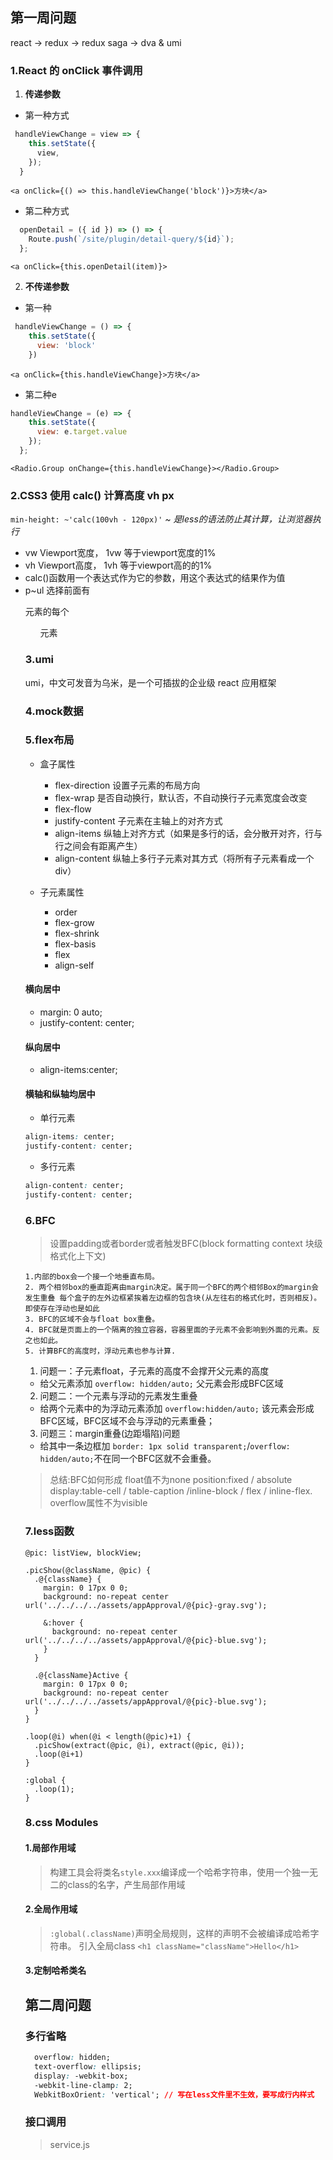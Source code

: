 ## 第一周问题
react -> redux -> redux saga -> dva & umi
### 1.React 的 onClick 事件调用
1. **传递参数**
- 第一种方式
```js
 handleViewChange = view => {
    this.setState({
      view,
    });
  }
```
`<a onClick={() => this.handleViewChange('block')}>方块</a>`

- 第二种方式
```js
  openDetail = ({ id }) => () => {
    Route.push(`/site/plugin/detail-query/${id}`);
  };
```
`<a onClick={this.openDetail(item)}>`

2. **不传递参数**
- 第一种
```js
 handleViewChange = () => {
    this.setState({
      view: 'block'
    })
```
`<a onClick={this.handleViewChange}>方块</a>`

- 第二种e
```js
handleViewChange = (e) => {
    this.setState({
      view: e.target.value
    });
  };
```
`<Radio.Group onChange={this.handleViewChange}></Radio.Group>`

### 2.CSS3 使用 calc() 计算高度 vh px
`min-height: ~'calc(100vh - 120px)'`
*~ 是less的语法防止其计算，让浏览器执行*
- vw Viewport宽度， 1vw 等于viewport宽度的1%
- vh Viewport高度， 1vh 等于viewport高的的1%
- calc()函数用一个表达式作为它的参数，用这个表达式的结果作为值
- p~ul 选择前面有 <p> 元素的每个 <ul> 元素
 
### 3.umi
umi，中文可发音为乌米，是一个可插拔的企业级 react 应用框架

### 4.mock数据

### 5.flex布局
+ 盒子属性
  - flex-direction 设置子元素的布局方向
  - flex-wrap 是否自动换行，默认否，不自动换行子元素宽度会改变
  - flex-flow 
  - justify-content 子元素在主轴上的对齐方式
  - align-items 纵轴上对齐方式（如果是多行的话，会分散开对齐，行与行之间会有距离产生）
  - align-content 纵轴上多行子元素对其方式（将所有子元素看成一个div）

+ 子元素属性
  - order
  - flex-grow
  - flex-shrink
  - flex-basis
  - flex
  - align-self

#### 横向居中
- margin: 0 auto;
- justify-content: center;

#### 纵向居中
- align-items:center;

#### 横轴和纵轴均居中
- 单行元素
```css
align-items: center;
justify-content: center;
```
- 多行元素
```css
align-content: center;
justify-content: center;
```

### 6.BFC
> 设置padding或者border或者触发BFC(block formatting context 块级格式化上下文)
```
1.内部的box会一个接一个地垂直布局。
2. 两个相邻box的垂直距离由margin决定。属于同一个BFC的两个相邻Box的margin会发生重叠 每个盒子的左外边框紧挨着左边框的包含块(从左往右的格式化时，否则相反)。即使存在浮动也是如此
3. BFC的区域不会与float box重叠。
4. BFC就是页面上的一个隔离的独立容器，容器里面的子元素不会影响到外面的元素。反之也如此。
5. 计算BFC的高度时，浮动元素也参与计算.
```
1. 问题一：子元素float，子元素的高度不会撑开父元素的高度
- 给父元素添加 `overflow: hidden/auto;` 父元素会形成BFC区域

2. 问题二：一个元素与浮动的元素发生重叠
- 给两个元素中的为浮动元素添加 `overflow:hidden/auto;` 该元素会形成BFC区域，BFC区域不会与浮动的元素重叠；

3. 问题三：margin重叠(边距塌陷)问题
- 给其中一条边框加 `border: 1px solid transparent;`/`overflow: hidden/auto;`不在同一个BFC区就不会重叠。

> 总结:BFC如何形成
> float值不为none
> position:fixed / absolute
> display:table-cell / table-caption /inline-block / flex / inline-flex.
> overflow属性不为visible

### 7.less函数
```less
@pic: listView, blockView;

.picShow(@className, @pic) {
  .@{className} {
    margin: 0 17px 0 0;
    background: no-repeat center url('../../../../assets/appApproval/@{pic}-gray.svg');

    &:hover {
      background: no-repeat center url('../../../../assets/appApproval/@{pic}-blue.svg');
    }
  }

  .@{className}Active {
    margin: 0 17px 0 0;
    background: no-repeat center url('../../../../assets/appApproval/@{pic}-blue.svg');
  }
}

.loop(@i) when(@i < length(@pic)+1) {
  .picShow(extract(@pic, @i), extract(@pic, @i));
  .loop(@i+1)
}

:global {
  .loop(1);
}
```

### 8.css Modules
#### 1.局部作用域
> 构建工具会将类名`style.xxx`编译成一个哈希字符串，使用一个独一无二的class的名字，产生局部作用域

#### 2.全局作用域
> `:global(.className)`声明全局规则，这样的声明不会被编译成哈希字符串。
> 引入全局class `<h1 className="className">Hello</h1>`

#### 3.定制哈希类名

## 第二周问题

### 多行省略

```css
  overflow: hidden;
  text-overflow: ellipsis;
  display: -webkit-box;
  -webkit-line-clamp: 2;
  WebkitBoxOrient: 'vertical'; // 写在less文件里不生效，要写成行内样式 
```

### 接口调用
> service.js
```js

```


